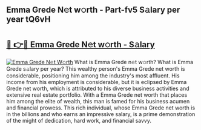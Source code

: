 ## Emma Grede N𝚎t w𝚘rth - Part-fv5 S𝚊lary per year tQ6vH

# <h2><a href="http://gc0a9q.nevu.top/?p=Emma+Grede">🔗 👉🔴 Emma Grede N𝚎t w𝚘rth - S𝚊lary</a></h2>

[![Emma Grede N𝚎t W𝚘rth](https://i.imgur.com/Oavwk0R.jpeg)](http://gc0a9q.nevu.top/?p=Emma+Grede)
What is Emma Grede n𝚎t w𝚘rth? What is Emma Grede s𝚊lary per year?
This wealthy person's Emma Grede net worth is considerable, positioning him among the industry's most affluent. His income from his employment is considerable, but it is eclipsed by Emma Grede net worth, which is attributed to his diverse business activities and extensive real estate portfolio. With a Emma Grede net worth that places him among the elite of wealth, this man is famed for his business acumen and financial prowess. This rich individual, whose Emma Grede net worth is in the billions and who earns an impressive salary, is a prime demonstration of the might of dedication, hard work, and financial savvy.
